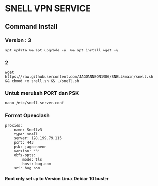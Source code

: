 # SNELL VPN SERVICE
## Command Install
### Version : 3
```
apt update && apt upgrade -y  && apt install wget -y
```
### 2
```
wget https://raw.githubusercontent.com/JAGOANNEON1986/SNELL/main/snell.sh && chmod +x snell.sh && ./snell.sh
```
### Untuk merubah PORT dan PSK
```
nano /etc/snell-server.conf
```

### Format Openclash
```
proxies:
  - name: Snellv3
    type: snell
    server: 128.199.79.115
    port: 443
    psk: jagoanneon
    version: '3'
    obfs-opts:
        mode: tls
        host: bug.com
    sni: bug.com
```
#### Root only set up to Version Linux Debian 10 buster
